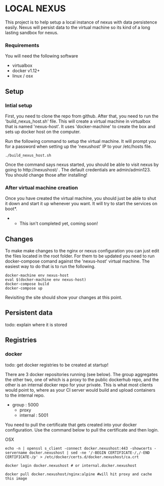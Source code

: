 # LOCAL NEXUS

This project is to help setup a local instance of nexus with data persistence easily.  Nexus will persist data to the virtual machine so its kind of a long lasting sandbox for nexus.

### Requirements
You will need the following software
- virtualbox
- docker v1.12+
- linux / osx

## Setup

### Intial setup

First, you need to clone the repo from github.  After that, you need to run the 'build_nexus_host.sh' file. This will create a virtual machine in virtualbox that is named 'nexus-host'. It uses 'docker-machine' to create the box and sets up docker host on the computer.  

Run the following command to setup the virtual machine. It will prompt you for a password when setting up the 'nexushost' IP to your /etc/hosts file.

``` ./build_nexus_host.sh ```

Once the command says nexus started, you should be able to visit nexus by going to http://nexushost/ .  The default credentials are admin/admin123.  You should change those after installing!

### After virtual machine creation

Once you have created the virtual machine, you should just be able to shut it down and start it up whenever you want.  It will try to start the services on boot*.

* - This isn't completed yet, coming soon!

## Changes

To make make changes to the nginx or nexus configuration you can just edit the files located in the root folder.  For them to be updated you need to run docker-compose comand against the 'nexus-host' virtual machine.  The easiest way to do that is to run the following.

```
docker-machine env nexus-host
eval $(docker-machine env nexus-host)
docker-compose build
docker-compose up
```

Revisiting the site should show your changes at this point.

## Persistent data
todo: explain where it is stored

## Registries


### docker

todo: get docker registries to be created at startup!

There are 3 docker repositories running (see below).  The group aggregates the other two, one of which is a proxy to the public dockerhub repo, and the other is an internal docker repo for your private.  This is what most clients would point to, where as your CI server would build and upload containers to the internal repo. 

- group : 5000
	- proxy
	- internal : 5001

You need to pull the certificate that gets created into your docker configuration.  Use the command below to pull the certificate and then login.

OSX
```
echo -n | openssl s_client -connect docker.nexushost:443 -showcerts -servername docker.nexushost | sed -ne '/-BEGIN CERTIFICATE-/,/-END CERTIFICATE-/p' > /etc/docker/certs.d/docker.nexushost/ca.crt

docker login docker.nexushost # or internal.docker.nexushost

docker pull docker.nexushost/nginx:alpine #will hit proxy and cache this image
```

